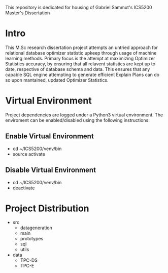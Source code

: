 This repository is dedicated for housing of Gabriel Sammut's ICS5200 Master's Dissertation

# Intro
This M.Sc research dissertation project attempts an untried approach for relational database optimizer statistic upkeep through usage of machine learning methods. Primary focus is the attempt at 
maximizing Optimizer Statistics accuracy, by ensuring that all relavent statistics are kept up to date, respective of database schema and data. This ensures that any capable SQL engine attempting
to generate efficient Explain Plans can do so upon mantained, updated Optimizer Statistics.

# Virtual Environment
Project dependencies are logged under a Python3 virtual environment. The enviroment can be enabled/disabled using the following instructions:
## Enable Virtual Environment
* cd ~/ICS5200/venv/bin
* source activate
## Disable Virtual Environment
* cd ~/ICS5200/venv/bin
* deactivate 

# Project Distribution
- src
  - datageneration
  - main
  - prototypes
  - sql
  - utils
- data
  - TPC-DS
  - TPC-E
